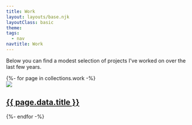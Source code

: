 ```yaml
---
title: Work
layout: layouts/base.njk
layoutClass: basic
theme: 
tags:
  - nav
navtitle: Work
---
```


Below you can find a modest selection of projects I've worked on over the last few years.

<section class="projects">
    {%- for page in collections.work -%}
        <div class="project">
            <a href="{{ page.url }}"><img src="/_assets/img/{{ page.data.hero }}" /></a>
            <h2><a href="{{ page.url }}">{{ page.data.title }}</a></h2>
        </div>
    {%- endfor -%}
</section>




